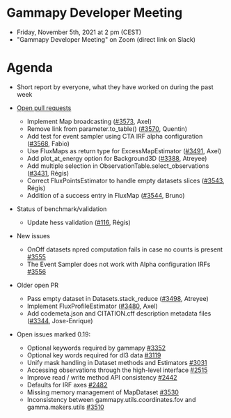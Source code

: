 # Gammapy Developer Meeting

* Friday, November 5th, 2021 at 2 pm (CEST)
* "Gammapy Developer Meeting" on Zoom (direct link on Slack)
# Agenda

* Short report by everyone, what they have worked on during the past week
* [Open pull requests](https://github.com/gammapy/gammapy/pulls)
  * Implement Map broadcasting ([#3573](https://github.com/gammapy/gammapy/pull/3570), Axel)
  * Remove link from parameter.to_table() ([#3570](https://github.com/gammapy/gammapy/pull/3573), Quentin)
  * Add test for event sampler using CTA IRF alpha configuration ([#3568](https://github.com/gammapy/gammapy/pull/3568), Fabio)
  * Use FluxMaps as return type for ExcessMapEstimator ([#3491](https://github.com/gammapy/gammapy/pull/3491), Axel)
  * Add plot_at_energy option for Background3D ([#3388](https://github.com/gammapy/gammapy/pull/3388), Atreyee)
  * Add multiple selection in ObservationTable.select_observations  ([#3431](https://github.com/gammapy/gammapy/pull/3431), Régis)
  * Correct FluxPointsEstimator to handle empty datasets slices ([#3543](https://github.com/gammapy/gammapy/pull/3543), Régis)
  * Addition of a success entry in FluxMap ([#3544](https://github.com/gammapy/gammapy/pull/3544), Bruno)
 
* Status of benchmark/validation
 
  * Update hess validation ([#116](https://github.com/gammapy/gammapy-benchmarks/pull/116), Régis)
* New issues
  * OnOff datasets npred computation fails in case no counts is present [#3555](https://github.com/gammapy/gammapy/issues/3555)
  * The Event Sampler does not work with Alpha configuration IRFs [#3556](https://github.com/gammapy/gammapy/issues/3556)

* Older open PR 
  * Pass empty dataset in Datasets.stack_reduce ([#3498](https://github.com/gammapy/gammapy/pull/3498), Atreyee)
  * Implement FluxProfileEstimator ([#3480](https://github.com/gammapy/gammapy/pull/3480), Axel)
  * Add codemeta.json and CITATION.cff description metadata files ([#3344](https://github.com/gammapy/gammapy/pull/3344), Jose-Enrique)
* Open issues marked 0.19:
  * Optional keywords required by gammapy [#3352](https://github.com/gammapy/gammapy/issues/3352)
  * Optional key words required for dl3 data [#3119](https://github.com/gammapy/gammapy/issues/3119)
  * Unify mask handling in Dataset methods and Estimators [#3031](https://github.com/gammapy/gammapy/issues/3031)
  * Accessing observations through the high-level interface [#2515](https://github.com/gammapy/gammapy/issues/2515)
  * Improve read / write method API consistency [#2442](https://github.com/gammapy/gammapy/issues/2442)
  * Defaults for IRF axes [#2482](https://github.com/gammapy/gammapy/issues/2482)
  * Missing memory management of MapDataset [#3530](https://github.com/gammapy/gammapy/issues/3530)
  * Inconsistency between gammapy.utils.coordinates.fov and gamma.makers.utils [#3510](https://github.com/gammapy/gammapy/issues/3510)
 


